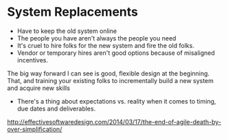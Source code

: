 # System Replacements

* Have to keep the old system online
* The people you have aren't always the people you need
* It's cruel to hire folks for the new system and fire the old folks.
* Vendor or temporary hires aren't good options because of misaligned incentives.

The big way forward I can see is good, flexible design at the beginning. That, and training your existing folks to incrementally build a new system and acquire new skills

* There's a thing about expectations vs. reality when it comes to timing, due dates and deliverables.

http://effectivesoftwaredesign.com/2014/03/17/the-end-of-agile-death-by-over-simplification/